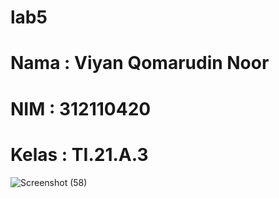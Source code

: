 # lab5
# Nama  : Viyan Qomarudin Noor
# NIM   : 312110420
# Kelas : TI.21.A.3
![Screenshot (58)](https://user-images.githubusercontent.com/127071734/230800630-336747c7-16f4-46ca-a56c-b94115377d34.png)
